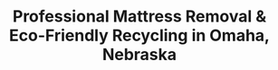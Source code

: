 ---
layout: location.njk
title: "Professional Mattress Removal & Eco-Friendly Recycling in Omaha, Nebraska"
metaDescription: "Professional mattress removal and certified eco-friendly recycling in Omaha, NE. Next-day pickup serving Berkshire Hathaway headquarters to Blackstone District with advanced environmental disposal throughout Nebraska's Fortune 500 business capital."
permalink: /mattress-removal/nebraska/omaha/
state: "Nebraska"
stateSlug: "nebraska"
city: "Omaha"
citySlug: "omaha"
zip: "68102"
latitude: 41.2565
longitude: -95.9345
tier: 1
population: 486051
businessLicense: "NE-OM-2025-001"
pricing:
  oneItem: 125
  twoItems: 155
  threeItems: 180
  isPopular: twoItems
serviceArea: "Omaha, Nebraska metro area including corporate districts, historic neighborhoods, and Fortune 500 company headquarters"
neighborhoods: [
  {
    "name": "Downtown Omaha",
    "zipCodes": ["68102", "68131"]
  },
  {
    "name": "Old Market",
    "zipCodes": ["68102"]
  },
  {
    "name": "Blackstone District",
    "zipCodes": ["68131", "68132"]
  },
  {
    "name": "Benson",
    "zipCodes": ["68104"]
  },
  {
    "name": "Dundee",
    "zipCodes": ["68132"]
  },
  {
    "name": "Florence",
    "zipCodes": ["68110"]
  },
  {
    "name": "Millard",
    "zipCodes": ["68135", "68137"]
  },
  {
    "name": "Midtown",
    "zipCodes": ["68131", "68132"]
  },
  {
    "name": "Aksarben Village",
    "zipCodes": ["68106"]
  },
  {
    "name": "Westside",
    "zipCodes": ["68114", "68154"]
  },
  {
    "name": "Bellevue",
    "zipCodes": ["68005", "68123"]
  },
  {
    "name": "La Vista",
    "zipCodes": ["68128"]
  },
  {
    "name": "Papillion",
    "zipCodes": ["68046", "68133"]
  },
  {
    "name": "Elkhorn",
    "zipCodes": ["68022"]
  },
  {
    "name": "Gretna",
    "zipCodes": ["68028"]
  },
  {
    "name": "Ralston",
    "zipCodes": ["68127"]
  },
  {
    "name": "South Omaha",
    "zipCodes": ["68107", "68108"]
  },
  {
    "name": "North Omaha",
    "zipCodes": ["68104", "68111"]
  }
]
zipCodes:
  - "68102"
  - "68104"
  - "68105"
  - "68106"
  - "68107"
  - "68108"
  - "68110"
  - "68111"
  - "68112"
  - "68114"
  - "68116"
  - "68117"
  - "68118"
  - "68122"
  - "68124"
  - "68127"
  - "68130"
  - "68131"
  - "68132"
  - "68134"
  - "68135"
  - "68136"
  - "68137"
  - "68138"
  - "68142"
  - "68144"
  - "68152"
  - "68154"
  - "68157"
  - "68164"
  - "68178"
  - "68182"
  - "68183"
recyclingPartners:
  - "FCC Environmental Services"
  - "Omaha Public Works Department"
  - "Wasteline Omaha Program"
  - "Nebraska Department of Environment and Energy Licensed Facilities"
nearbyCities:
  - name: "Bellevue"
    slug: "bellevue"
    distance: 8
    isSuburb: true
reviews:
  count: 387
  featured:
    - text: "Corporate relocation to work at Berkshire Hathaway meant furnishing a new Dundee home and disposing of old mattresses from our temporary housing. The team scheduled around my Wall Street hours and handled everything while I was at the headquarters downtown. Professional service that understands business executive schedules."
      author: "Michael Thompson"
      neighborhood: "Dundee"
    - text: "Blackstone District loft renovation required mattress pickup during the busy restaurant scene hours. Smooth operation."
      author: "Lisa"
      neighborhood: "Blackstone District"
    - text: "Our Millard family home needed mattress removal during the school year rush when three kids had growth spurts simultaneously. The crew worked efficiently around carpools and youth sports schedules, completing pickup before our evening activities. They understood suburban family timing perfectly."
      author: "Jennifer Martinez-Johnson"
      neighborhood: "Millard"
faqs:
  - question: "How quickly can you remove mattresses in Omaha?"
    answer: "Next-day service throughout greater Omaha metro area. We coordinate around Fortune 500 company relocations, Wasteline collection schedules, and business district timing."
  - question: "Do you serve all Omaha neighborhoods and business districts?"
    answer: "Complete coverage from Fortune 500 headquarters downtown to Millard suburban developments, Blackstone District condos to Benson historic homes - specialized service across all 33 ZIP codes."
  - question: "What's included in your $125 mattress pickup?"
    answer: "Full professional service: pickup from any location, loading, transport, and certified recycling. No additional charges for corporate building coordination or executive housing access."
  - question: "How does your service compare to Omaha's Wasteline program?"
    answer: "Wasteline through FCC Environmental requires advance scheduling for bulky items with specific collection days. We provide executive-level service that works with your business schedule, not municipal timing."
  - question: "Can you handle Fortune 500 company and corporate housing needs?"
    answer: "Absolutely. We specialize in business executive relocations - from temporary housing clearouts to permanent residence setups, including coordination with corporate real estate teams and tight executive schedules."
  - question: "Do you offer eco-friendly mattress disposal?"
    answer: "We prioritize certified recycling partnerships over standard disposal. While Omaha's waste system handles basic collection, our specialized processing maximizes material recovery for environmental responsibility."
  - question: "Are you licensed for mattress removal throughout Douglas County?"
    answer: "Fully licensed and compliant with Nebraska environmental regulations and Douglas County requirements, with complete documentation for all business and residential disposals."
  - question: "Can you accommodate Omaha's business district and suburban family schedules?"
    answer: "Our expertise includes Fortune 500 company timing, school district schedules like Millard Public Schools, and the professional demands that define Nebraska's business capital."

pageContent:
  heroDescription: "Next-day mattress removal throughout Omaha - from Fortune 500 corporate districts to family neighborhoods in Millard. Trusted eco-friendly service with over 1 million mattresses recycled nationwide, serving Nebraska's business capital since 2010."
  aboutService: "Omaha combines Fortune 500 corporate headquarters with thriving family neighborhoods, creating diverse mattress disposal needs across Nebraska's largest city. Our eco-friendly mattress recycling network has diverted over 1 million mattresses from landfills nationwide, supporting the environmental stewardship values that define both corporate leaders and conscious families throughout the region. Home to Warren Buffett's Berkshire Hathaway and major corporations like Union Pacific Railroad, the city attracts business executives requiring flexible mattress pickup around demanding professional schedules. Meanwhile, growing suburban communities like Millard - served by Nebraska's third-largest school district with 23,000 students - generate family mattress disposal needs during back-to-school seasons and growth spurts. University of Nebraska Omaha's campus area adds student housing turnover, while neighborhoods like Benson and Florence house young professionals and growing families establishing permanent roots. The city's 486,000 residents span from corporate executives in historic Dundee to military families near Offutt Air Force Base, each requiring different mattress removal timing and coordination. Omaha's Wasteline program through FCC Environmental requires advance scheduling for bulky items - challenging for busy families managing school schedules or executives coordinating corporate relocations. Our certified mattress recycling service bridges these gaps with flexible pickup that works around both business meetings and soccer practice schedules. From downtown corporate housing to suburban family homes with multiple children, we provide convenient mattress removal that understands Omaha's unique blend of corporate sophistication and Midwestern family values."
  serviceAreasIntro: "From Fortune 500 corporate headquarters to exclusive residential districts throughout America's business capital, we serve Omaha's diverse professional landscape:"
  regulationsCompliance: "Omaha's mattress disposal operates through the Wasteline program, where FCC Environmental manages residential collection under a 10-year contract that began in 2020. For mattress pickup, residents must call 402-444-5238 to schedule advance appointments through the municipal system - creating delays for families needing immediate mattress removal during moves or bed replacements. Douglas County environmental regulations require licensed haulers for proper mattress disposal documentation, while Nebraska Department of Environment and Energy oversees statewide mattress recycling compliance standards. Unlike standard trash pickup, mattress disposal involves special handling requirements that municipal services struggle to accommodate quickly. Why choose our mattress removal service? We eliminate the advance scheduling hassle by providing next-day mattress pickup that works around your timeline, not municipal collection schedules. Our licensed mattress disposal operation handles all regulatory compliance while offering the convenience that busy Omaha families and professionals need. Whether coordinating mattress removal around corporate relocations in downtown or managing multiple children's bed upgrades in Millard school district neighborhoods, we provide compliant mattress disposal that fits within your schedule rather than forcing you to wait for municipal availability."
  environmentalImpact: "Omaha's position as home to major Fortune 500 companies makes corporate environmental responsibility a community priority that extends beyond business operations to residential practices. Our nationwide mattress recycling network has successfully diverted over 1 million mattresses from landfills, demonstrating the environmental impact that aligns with Berkshire Hathaway's sustainability initiatives, Union Pacific's environmental programs, and the city's telecommunications leadership expectations for responsible disposal practices. Our certified recycling partnerships divert approximately 80% of mattress materials from regional landfills, supporting Nebraska's environmental goals while meeting the sustainability expectations of corporate executives and environmentally conscious residents. Steel springs from executive homes in Dundee and corporate housing downtown become construction materials through specialized processing, while foam components support regional manufacturing without burdening local waste infrastructure. This eco-friendly approach perfectly matches Omaha's corporate culture - environmental stewardship values that Fortune 500 companies expect from their community service providers. The documented recycling process provides the environmental compliance that corporate executives and business leaders require, supporting the sustainable business practices that make Omaha attractive to major companies and their employees. Our environmental standards match the corporate responsibility expectations that define Nebraska's business capital."
  howItWorksScheduling: "Next-day appointments throughout Omaha metro area. We coordinate around Fortune 500 company schedules, Wasteline collection timing, and business district requirements with executive-level service standards."
  howItWorksService: "Licensed team handles mattress removal using professional equipment suitable for corporate buildings, executive residences, and business district access requirements throughout America's business capital."
  howItWorksDisposal: "Mattresses are transported to certified recycling facilities supporting Nebraska's environmental goals and Omaha's commitment to corporate-level environmental responsibility throughout the region."
  sidebarStats:
    mattressesRemoved: "8,934"
---